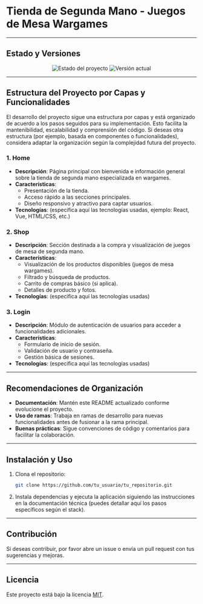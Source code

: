 # Tienda de Segunda Mano - Juegos de Mesa Wargames

<!-- 
   Inserta aquí la imagen de cabecera de la web.
   Puedes agregarla subiendo la imagen al repositorio (por ejemplo, en una carpeta llamada `assets`) y luego añadiendo el siguiente código justo debajo de este comentario:
   
   ![Header](assets/header.jpg)
   
   Asegúrate de reemplazar `assets/header.jpg` con la ruta y el nombre de tu imagen.
-->

---

## Estado y Versiones

<p align="center">
  <img src="https://img.shields.io/badge/Estado-En%20Desarrollo-yellow" alt="Estado del proyecto">
  <img src="https://img.shields.io/badge/Version-1.0.0-blue" alt="Versión actual">
</p>

---

## Estructura del Proyecto por Capas y Funcionalidades

El desarrollo del proyecto sigue una estructura por capas y está organizado de acuerdo a los pasos seguidos para su implementación. Esto facilita la mantenibilidad, escalabilidad y comprensión del código. Si deseas otra estructura (por ejemplo, basada en componentes o funcionalidades), considera adaptar la organización según la complejidad futura del proyecto.

### 1. **Home**

- **Descripción**: Página principal con bienvenida e información general sobre la tienda de segunda mano especializada en wargames.
- **Características**:
  - Presentación de la tienda.
  - Acceso rápido a las secciones principales.
  - Diseño responsivo y atractivo para captar usuarios.
- **Tecnologías**: (especifica aquí las tecnologías usadas, ejemplo: React, Vue, HTML/CSS, etc.)

### 2. **Shop**

- **Descripción**: Sección destinada a la compra y visualización de juegos de mesa de segunda mano.
- **Características**:
  - Visualización de los productos disponibles (juegos de mesa wargames).
  - Filtrado y búsqueda de productos.
  - Carrito de compras básico (si aplica).
  - Detalles de producto y fotos.
- **Tecnologías**: (especifica aquí las tecnologías usadas)

### 3. **Login**

- **Descripción**: Módulo de autenticación de usuarios para acceder a funcionalidades adicionales.
- **Características**:
  - Formulario de inicio de sesión.
  - Validación de usuario y contraseña.
  - Gestión básica de sesiones.
- **Tecnologías**: (especifica aquí las tecnologías usadas)

---

## Recomendaciones de Organización

- **Documentación**: Mantén este README actualizado conforme evolucione el proyecto.
- **Uso de ramas**: Trabaja en ramas de desarrollo para nuevas funcionalidades antes de fusionar a la rama principal.
- **Buenas prácticas**: Sigue convenciones de código y comentarios para facilitar la colaboración.

---

## Instalación y Uso

1. Clona el repositorio:
   ```bash
   git clone https://github.com/tu_usuario/tu_repositorio.git
   ```
2. Instala dependencias y ejecuta la aplicación siguiendo las instrucciones en la documentación técnica (puedes detallar aquí los pasos específicos según el stack).

---

## Contribución

Si deseas contribuir, por favor abre un issue o envía un pull request con tus sugerencias y mejoras.

---

## Licencia

Este proyecto está bajo la licencia [MIT](LICENSE).
